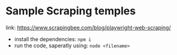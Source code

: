 # Sample Scraping temples
link: https://www.scrapingbee.com/blog/playwright-web-scraping/

* install the dependencies: `npm i`
* run the code, saperatly using: `node <filename>`